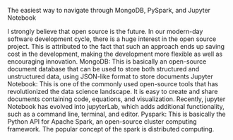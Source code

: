 ﻿The  easiest way to  navigate through MongoDB, PySpark, and Jupyter Notebook
 
I strongly believe that open source is the future. In our modern-day software development cycle, there is a huge interest in the open source project. This is attributed to the fact that such an approach ends up saving cost in the development, making the development more flexible as well as encouraging innovation.
MongoDB:  This is basically an open-source document database that can be used to store both structured and unstructured data, using JSON-like format to store documents
Jupyter Notebook: This is one of the commonly used open-source tools that has revolutionized the data science landscape. It is easy to create and share documents containing code, equations, and visualization. Recently, jupyter Notebook has evolved into jupyterLab, which adds additional functionality, such as a command line, terminal, and editor.
Pyspark: This is basically the Python API for Apache Spark, an open-source cluster computing framework. The popular concept of the spark is distributed computing.

